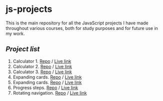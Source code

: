 # js-projects
This is the main repository for all the JavaScript projects I have made throughout various courses, both for study purposes and for future use in my work.

## _Project list_
1. Calculator 1. [Repo](https://github.com/nikolai-chernolutskii/js-projects/tree/gh-pages/calculator) / [Live link](https://nikolai-chernolutskii.github.io/js-projects/calculator/)
2. Calculator 2. [Repo](https://github.com/nikolai-chernolutskii/js-projects/tree/gh-pages/calculator2) / [Live link](https://nikolai-chernolutskii.github.io/js-projects/calculator2/)
3. Calculator 3. [Repo](https://github.com/nikolai-chernolutskii/js-projects/tree/gh-pages/calculator3) / [Live link](https://nikolai-chernolutskii.github.io/js-projects/calculator3/)
4. Expanding cards. [Repo](https://github.com/nikolai-chernolutskii/js-projects/tree/gh-pages/expanding_cards) / [Live link](https://nikolai-chernolutskii.github.io/js-projects/expanding_cards/)
5. Expanding cards. [Repo](https://github.com/nikolai-chernolutskii/js-projects/tree/gh-pages/hidden_search_widget) / [Live link](https://nikolai-chernolutskii.github.io/js-projects/hidden_search_widget/)
6. Progress steps. [Repo](https://github.com/nikolai-chernolutskii/js-projects/tree/gh-pages/progress_steps) / [Live link](https://nikolai-chernolutskii.github.io/js-projects/progress_steps/)
7. Rotating navigation. [Repo](https://github.com/nikolai-chernolutskii/js-projects/tree/gh-pages/rotating_navigation) / [Live link](https://nikolai-chernolutskii.github.io/js-projects/rotating_navigation/)
